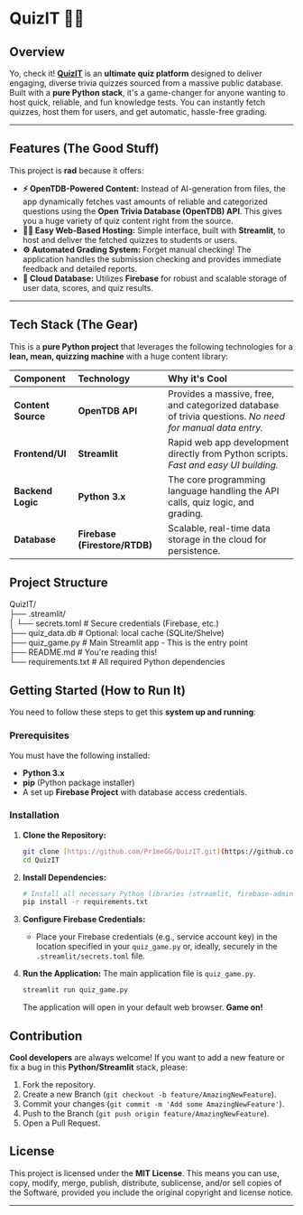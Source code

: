 # QuizIT 🐍🔥

## Overview

Yo, check it! **[QuizIT](https://quizit-learnit-masterit.streamlit.app/)** is an **ultimate quiz platform** designed to deliver engaging, diverse trivia quizzes sourced from a massive public database. Built with a **pure Python stack**, it's a game-changer for anyone wanting to host quick, reliable, and fun knowledge tests. You can instantly fetch quizzes, host them for users, and get automatic, hassle-free grading.

---

## Features (The Good Stuff)

This project is **rad** because it offers:

* **⚡ OpenTDB-Powered Content:** Instead of AI-generation from files, the app dynamically fetches vast amounts of reliable and categorized questions using the **Open Trivia Database (OpenTDB) API**. This gives you a huge variety of quiz content right from the source.
* **👨‍🏫 Easy Web-Based Hosting:** Simple interface, built with **Streamlit**, to host and deliver the fetched quizzes to students or users.
* **⚙️ Automated Grading System:** Forget manual checking! The application handles the submission checking and provides immediate feedback and detailed reports.
* **💾 Cloud Database:** Utilizes **Firebase** for robust and scalable storage of user data, scores, and quiz results.

---

## Tech Stack (The Gear)

This is a **pure Python project** that leverages the following technologies for a **lean, mean, quizzing machine** with a huge content library:

| Component | Technology | Why it's Cool |
| :--- | :--- | :--- |
| **Content Source** | **OpenTDB API** | Provides a massive, free, and categorized database of trivia questions. *No need for manual data entry.* |
| **Frontend/UI** | **Streamlit** | Rapid web app development directly from Python scripts. *Fast and easy UI building.* |
| **Backend Logic** | **Python 3.x** | The core programming language handling the API calls, quiz logic, and grading. |
| **Database** | **Firebase (Firestore/RTDB)** | Scalable, real-time data storage in the cloud for persistence. |

## Project Structure

QuizIT/  
├── .streamlit/      
│    └── secrets.toml      # Secure credentials (Firebase, etc.)    
├── quiz_data.db          # Optional: local cache (SQLite/Shelve)    
├── quiz_game.py # Main Streamlit app - This is the entry point    
├── README.md             # You're reading this!    
└── requirements.txt      # All required Python dependencies

## Getting Started (How to Run It)

You need to follow these steps to get this **system up and running**:

### Prerequisites

You must have the following installed:

* **Python 3.x**
* **pip** (Python package installer)
* A set up **Firebase Project** with database access credentials.

### Installation

1.  **Clone the Repository:**
    ```bash
    git clone [https://github.com/Pr1meGG/QuizIT.git](https://github.com/Pr1meGG/QuizIT.git)
    cd QuizIT
    ```

2.  **Install Dependencies:**
    ```bash
    # Install all necessary Python libraries (streamlit, firebase-admin, etc.)
    pip install -r requirements.txt
    ```

3.  **Configure Firebase Credentials:**
    * Place your Firebase credentials (e.g., service account key) in the location specified in your `quiz_game.py` or, ideally, securely in the `.streamlit/secrets.toml` file.

4.  **Run the Application:**
    The main application file is `quiz_game.py`.
    ```bash
    streamlit run quiz_game.py
    ```
    The application will open in your default web browser. **Game on!**

## Contribution

**Cool developers** are always welcome! If you want to add a new feature or fix a bug in this **Python/Streamlit** stack, please:

1.  Fork the repository.
2.  Create a new Branch (`git checkout -b feature/AmazingNewFeature`).
3.  Commit your changes (`git commit -m 'Add some AmazingNewFeature'`).
4.  Push to the Branch (`git push origin feature/AmazingNewFeature`).
5.  Open a Pull Request.

## License

This project is licensed under the **MIT License**. This means you can use, copy, modify, merge, publish, distribute, sublicense, and/or sell copies of the Software, provided you include the original copyright and license notice.

***
